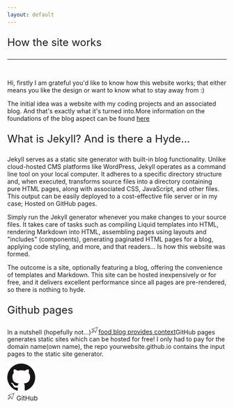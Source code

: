 ```yaml
---
layout: default
---
```


<div id="Website_heading">
    <p class="center-content no-padding-paragraph" style="font-size:24px;">How the site works</p>
    <hr><br>
</div>

<p>Hi, firstly I am grateful you'd like to know how this website works; that either means you like the design or want to know what to stay away from :&#41;<p>
<p>The initial idea was a website with my coding projects and an associated blog. And that's exactly what it's turned into.More information on the foundations of the blog aspect can be found <a href="/food/" class="headertut" >here</a></p>
<p class="center-content no-padding-paragraph" style="font-size:24px;">What is Jekyll? And is there a Hyde...</p>

<p>
Jekyll serves as a static site generator with built-in blog functionality. Unlike cloud-hosted CMS platforms like WordPress, Jekyll operates as a command line tool on your local computer. It adheres to a specific directory structure and, when executed, transforms source files into a directory containing pure HTML pages, along with associated CSS, JavaScript, and other files. This output can be easily deployed to a cost-effective file server or in my case; Hosted on GitHub pages.

Simply run the Jekyll generator whenever you make changes to your source files. It takes care of tasks such as compiling Liquid templates into HTML, rendering Markdown into HTML, assembling pages using layouts and "includes" (components), generating paginated HTML pages for a blog, applying code styling, and more, and that readers... Is how this website was formed.</p>

<p>The outcome is a site, optionally featuring a blog, offering the convenience of templates and Markdown. This site can be hosted inexpensively or for free, and it delivers excellent performance since all pages are pre-rendered, so there is nothing to hyde.
</p>

<p class="center-content no-padding-paragraph" style="font-size:24px;">Github pages</p>

<p>In a nutshell (hopefully not...)<a href="/food/" class="headertut" ><img src="windows cursor.png" alt="cursor" style="width: 17px; height; 17px;">food blog provides context</a>GitHub pages generates static sites which can be hosted for free! I only had to pay for the domain name(own name), the repo yourwebsite.github.io contains the input pages to the static site generator.</p>

<div class = "center-content">
<a href="https://github.com/jamesgammo/jamesgammo.github.io">
    <picture>
      <source srcset="/github.png">
      <img src="github.png">
    </picture>
    </a>
    <br>
    <img src="windows cursor.png" alt="cursor" style="width: 17px; height; 17px;">
    <small class="headertut" style="font-size: 15px">GitHub</small>
</div>

